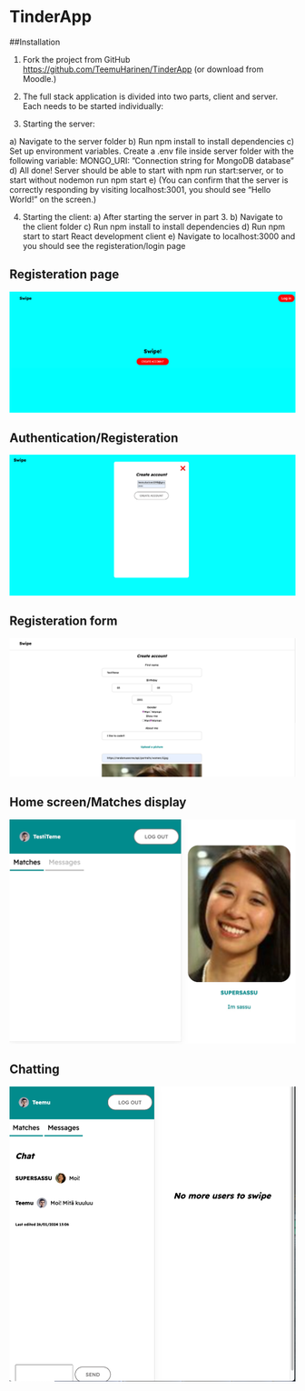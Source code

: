 # TinderApp

##Installation

1)	Fork the project from GitHub https://github.com/TeemuHarinen/TinderApp
 (or download from Moodle.)

2)	The full stack application is divided into two parts, client and server. Each needs to be started individually:

3)	Starting the server:

a)	Navigate to the server folder
b)	Run npm install to install dependencies
c)	Set up environment variables. Create a .env file inside server folder with the following variable: MONGO_URI: ”Connection string for MongoDB database”
d)	All done! Server should be able to start with npm run start:server, or to start without nodemon run npm start
e)	(You can confirm that the server is correctly responding by visiting localhost:3001, you should see “Hello World!” on the screen.)

4)	Starting the client:
a)	After starting the server in part 3.
b)	Navigate to the client folder
c)	Run npm install to install dependencies
d)	Run npm start to start React development client
e)	Navigate to localhost:3000 and you should see the registeration/login page

## Registeration page
![RegisterationPage](https://github.com/TeemuHarinen/TinderApp/blob/c14f2d9b0fcb5923fcc88e0c3816876883c150bb/pictures/SCR-20240126-nhdc.png)

## Authentication/Registeration
![PictureOfAuthForm](https://github.com/TeemuHarinen/TinderApp/blob/5990d1c32450d2ddcf3aa0631d20ea5bba3df49c/pictures/SCR-20240126-nigw.png)

## Registeration form
![PictureOfRegisterationForm](https://github.com/TeemuHarinen/TinderApp/blob/2264a37216de903e8ec72bb74d404ec53562bd82/pictures/SCR-20240126-nitv.png)

## Home screen/Matches display
![PictureOfDetailsForm](https://github.com/TeemuHarinen/TinderApp/blob/5990d1c32450d2ddcf3aa0631d20ea5bba3df49c/pictures/SCR-20240126-njda.jpeg)

## Chatting
![PictureWithChat](https://github.com/TeemuHarinen/TinderApp/blob/a88e6b15c423fd8e2e38a0fab8fc1041de62bad2/pictures/SCR-20240126-njvg.png)

